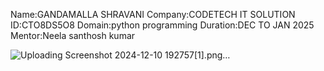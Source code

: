 Name:GANDAMALLA SHRAVANI
  Company:CODETECH IT SOLUTION
    ID:CTO8DS5O8
  Domain:python programming
  Duration:DEC TO JAN 2025
  Mentor:Neela santhosh kumar

  ![Uploading Screenshot 2024-12-10 192757[1].png…]()
